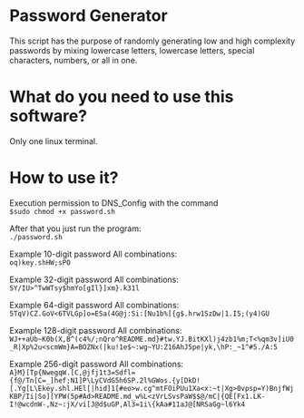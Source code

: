 
# Password Generator

This script has the purpose of randomly generating low and high complexity passwords by mixing lowercase letters, lowercase letters, special characters, numbers, or all in one.

# What do you need to use this software?
Only one linux terminal.

# How to use it?
Execution permission to DNS_Config with the command<br/>
`$sudo chmod +x password.sh`<br/>

After that you just run the program:<br/>
`./password.sh`

Example 10-digit password All combinations:<br/>
`oq)key.shHW;sPO`

Example 32-digit password All combinations:<br/>
`SY/IU>^TwWTsy$hmYo[gIl}]xm}.k31l`

Example 64-digit password All combinations:<br/>
`5TqV)CZ.GoV<6TVLGp]o=ESa(4G@j:Si:[Nu1b%[{g$.hrw1SzDw|1.I5;(y4)GU`

Example 128-digit password All combinations:<br/>
`WJ++aUb~K0b(X,B^(c4%/;nQro^README.md}#tw.YJ.BitKXl)j4zb1%m;T<%qm3v]iU0_R|Xp%2u<scmWm}A=BOZNx(|ku!1e$~:wg~YU:Z16AhJ5pe|yk,\hP:_~1^#5./A:5`

Example 256-digit password All combinations:<br/>
`A}M}[Tp{NwegqW.[C,@jfj1t3=Sdfl={f@/Tn[C=_]hef;N1]P\LyCVdG5h6SP.2l%GWos.{y[DkD![.Yg[L\Ekey.shl.HEl[|hid]1[#eo>w.cg^mtFOiPUu1Xa<x:~t|Xg>0vpsp=Y)BnjfWjKBP/Ii|So][YPW(5p#Ad>README.md_w%L<zVrLSvsPaW$$@/mC|{QE[Fx1.LK-I!@wcdnW-,Nz~:jX/vi[J@d$uGP,Al3=1i\{kAa#11aJ@[NRSaGg~l6Yk4`

